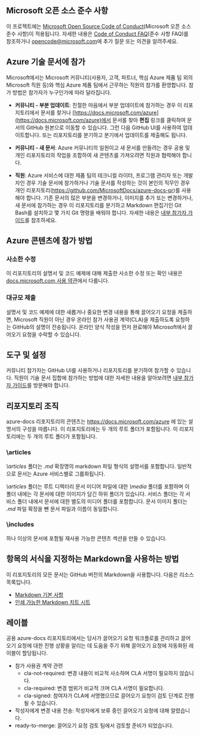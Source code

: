 ﻿## <a name="microsoft-open-source-code-of-conduct"></a>Microsoft 오픈 소스 준수 사항

이 프로젝트에는 [Microsoft Open Source Code of Conduct](https://opensource.microsoft.com/codeofconduct/)(Microsoft 오픈 소스 준수 사항)이 적용됩니다.
자세한 내용은 [Code of Conduct FAQ](https://opensource.microsoft.com/codeofconduct/faq/)(준수 사항 FAQ)를 참조하거나 [opencode@microsoft.com](mailto:opencode@microsoft.com)에 추가 질문 또는 의견을 알려주세요.

## <a name="contribute-to-azure-technical-documentation"></a>Azure 기술 문서에 참가
Microsoft에서는 Microsoft 커뮤니티(사용자, 고객, 파트너, 핵심 Azure 제품 팀 외의 Microsoft 직원 등)와 핵심 Azure 제품 팀에서 근무하는 직원의 참가를 환영합니다. 참가 방법은 참가자가 누구인가에 따라 달라집니다.

* **커뮤니티 - 부분 업데이트**: 친절한 마음에서 부분 업데이트에 참가하는 경우 이 리포지토리에서 문서를 찾거나 [https://docs.microsoft.com/azure](https://docs.microsoft.com/azure)에서 문서를 찾아 **편집** 링크를 클릭하여 문서의 GitHub 원본으로 이동할 수 있습니다. 그런 다음 GitHub UI를 사용하여 업데이트합니다. 또는 리포지토리를 분기하고 분기에서 업데이트를 제출해도 됩니다.

* **커뮤니티 - 새 문서**: Azure 커뮤니티의 일원이고 새 문서를 만들려는 경우 공용 및 개인 리포지토리의 작업을 조합하여 새 콘텐츠를 가져오려면 직원과 협력해야 합니다.

* **직원**: Azure 서비스에 대한 제품 팀의 테크니컬 라이터, 프로그램 관리자 또는 개발자인 경우 기술 문서에 참가하거나 기술 문서를 작성하는 것이 본인의 직무인 경우 개인 리포지토리(https://github.com/MicrosoftDocs/azure-docs-pr)를 사용해야 합니다. 기존 문서의 많은 부분을 변경하거나, 이미지를 추가 또는 변경하거나, 새 문서에 참가하는 경우 이 리포지토리를 분기하고 Markdown 편집기인 Git Bash를 설치하고 몇 가지 Git 명령을 배워야 합니다. 자세한 내용은 [내부 참가자 가이드](https://review.docs.microsoft.com/en-us/help/contribute/?branch=master)를 참조하세요.


## <a name="about-your-contributions-to-azure-content"></a>Azure 콘텐츠에 참가 방법
### <a name="minor-corrections"></a>사소한 수정
이 리포지토리의 설명서 및 코드 예제에 대해 제출한 사소한 수정 또는 확인 내용은 [docs.microsoft.com 사용 약관](https://docs.microsoft.com/legal/termsofuse)에서 다룹니다.

### <a name="larger-submissions"></a>대규모 제출
설명서 및 코드 예제에 대한 새롭거나 중요한 변경 내용을 통해 끌어오기 요청을 제출하면, Microsoft 직원이 아닌 경우 온라인 참가 사용권 계약(CLA)을 제출하도록 요청하는 GitHub의 설명이 전송됩니다. 온라인 양식 작성을 먼저 완료해야 Microsoft에서 끌어오기 요청을 수락할 수 있습니다.

## <a name="tools-and-setup"></a>도구 및 설정
커뮤니티 참가자는 GitHub UI를 사용하거나 리포지토리를 분기하여 참가할 수 있습니다. 직원이 기술 문서 집합에 참가하는 방법에 대한 자세한 내용을 알아보려면 [내부 참가자 가이드](https://review.docs.microsoft.com/en-us/help/contribute/?branch=master)를 방문해야 합니다.

## <a name="repository-organization"></a>리포지토리 조직
azure-docs 리포지토리의 콘텐츠는 https://docs.microsoft.com/azure 에 있는 설명서의 구성을 따릅니다. 이 리포지토리에는 두 개의 루트 폴더가 포함됩니다. 이 리포지토리에는 두 개의 루트 폴더가 포함됩니다.

### <a name="articles"></a>\articles
*\articles* 폴더는 *.md* 확장명의 markdown 파일 형식의 설명서를 포함합니다. 일반적으로 문서는 Azure 서비스별로 그룹화됩니다.

*\articles* 폴더는 루트 디렉터리 문서 미디어 파일에 대한 *\media* 폴더를 포함하며 이 폴더 내에는 각 문서에 대한 이미지가 담긴 하위 폴더가 있습니다.  서비스 폴더는 각 서비스 폴더 내에서 문서에 대한 별도의 미디어 폴더를 포함합니다. 문서 이미지 폴더는 *.md* 파일 확장을 뺀 문서 파일과 이름이 동일합니다.

### <a name="includes"></a>\includes
하나 이상의 문서에 포함될 재사용 가능한 콘텐츠 섹션을 만들 수 있습니다. 

## <a name="how-to-use-markdown-to-format-your-topic"></a>항목의 서식을 지정하는 Markdown을 사용하는 방법
이 리포지토리의 모든 문서는 GitHub 버전의 Markdown을 사용합니다.  다음은 리소스 목록입니다.

* [Markdown 기본 사항](https://help.github.com/articles/markdown-basics/)
* [인쇄 가능한 Markdown 치트 시트](./contributor-guide/media/documents/markdown-cheatsheet.pdf?raw=true)


## <a name="labels"></a>레이블
공용 azure-docs 리포지토리에서는 당사가 끌어오기 요청 워크플로를 관리하고 끌어오기 요청에 대한 진행 상황을 알리는 데 도움을 주기 위해 끌어오기 요청에 자동화된 레이블이 할당됩니다.

* 참가 사용권 계약 관련
  * cla-not-required: 변경 내용이 비교적 사소하며 CLA 서명이 필요하지 않습니다.
  * cla-required: 변경 범위가 비교적 크며 CLA 서명이 필요합니다.
  * cla-signed: 참여자가 CLA에 서명했으므로 끌어오기 요청이 검토 단계로 진행될 수 있습니다.
* 작성자에게 변경 내용 전송: 작성자에게 보류 중인 끌어오기 요청에 대해 알렸습니다.
* ready-to-merge: 끌어오기 요청 검토 팀에서 검토할 준비가 되었습니다.


